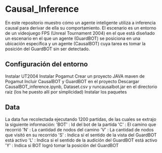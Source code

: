 # Causal_Inference
En este repositorio muestro cómo un agente inteligente utiliza a inferencia causal para derivar de ella su comportamiento. El escenario es un entorno de un videojuego FPS (Unreal Tournament 2004) en el que está diseñado un escenario en el que un agente (GuardBOT) se posiciona en una ubicación específica y un agente (CausalBOT) cuya tarea es tomar la posición del GuardBOT sin ser detectado.

## Configuración del entorno
Instalar UT2004
Instalar Pogamut
Crear un proyecto JAVA maven de Pogamut
Incluir CausalBOT y GuardBOT en el proyecto
Descargar CausalBOT_inference.ipynb, Dataset.csv y runcausalbot.jar en el directorio raíz (los he puesto allí por simplicidad)
Instalar los paquetes  

## Data
La data fue recolectada ejecutando 1200 partidas, de las cuales se extrajo la siguiente información:
 'BOT'  : Id del bot de la partida
 'C'    : El camino que recorrió
 'N'    : La cantidad de nodos del camino
 'V'    : La cantidad de nodos que visitó en su recorrido
 'S'    : Indica si el sentido de la vista del GuardBOT está activo
 'L'    : Indica si el sentido de la audición del GuardBOT está activo
 'Y'    : Indica si BOT logró tomar la posición del GuardBOT 
